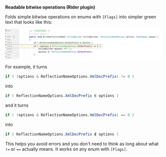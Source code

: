 **Readable bitwise operations (Rider plugin)**

Folds simple bitwise operations on enums with `[Flags]` into simpler green text that looks like this:

![](img/screen.png)

For example, it turns
```c#
if ( (options & ReflectionNameOptions.XmlDocPrefix) != 0 )
```
into
```c#
if ( ReflectionNameOptions.XmlDocPrefix ∈ options )
```
and it turns

```c#
if ( (options & ReflectionNameOptions.XmlDocPrefix) == 0 )
```
into
```c#
if ( ReflectionNameOptions.XmlDocPrefix ∉ options )
```

This helps you avoid errors and you don't need to think as long about what `!=` or `==` actually means. It works on any enum with `[Flags]`.